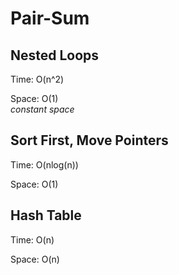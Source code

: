 # Pair-Sum
## Nested Loops
Time: O(n^2)<br />

Space: O(1)<br />
*constant space*

## Sort First, Move Pointers
Time: O(nlog(n))<br />

Space: O(1)<br />

## Hash Table
Time: O(n)<br />

Space: O(n)<br />
